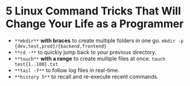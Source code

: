 # 5 Linux Command Tricks That Will Change Your Life as a Programmer

- `**mkdir**` **with braces** to create multiple folders in one go.
```mkdir -p {dev,test,prod}/{backend,frontend}```
- `**cd -**` to quickly jump back to your previous directory.
- `**touch**` **with a range** to create multiple files at once.
```touch test{1..100}.txt```
- `**tail -f**` to follow log files in real-time.
- `**history 5**` to recall and re-execute recent commands.